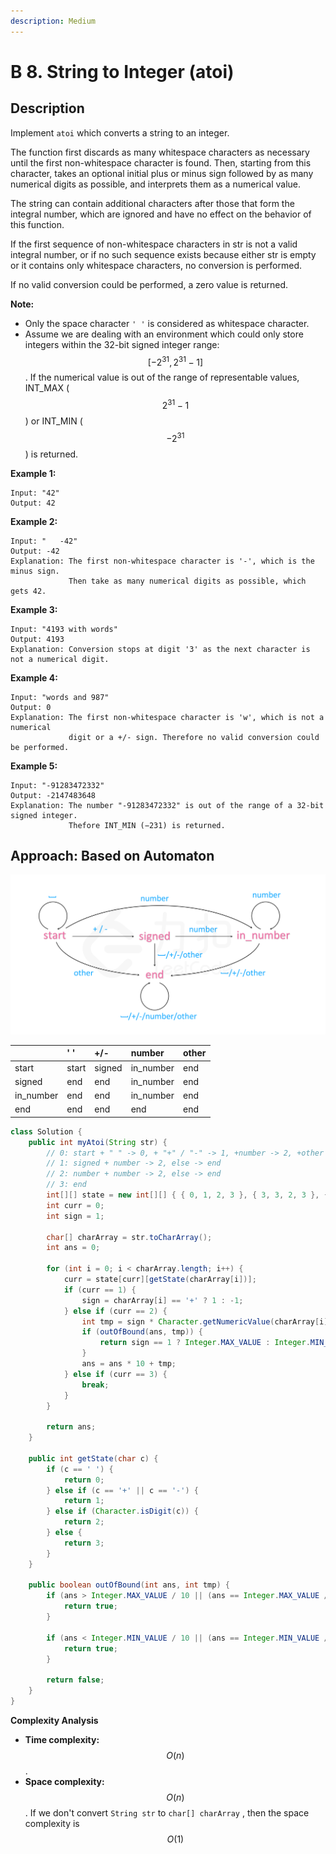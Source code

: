 ```yaml
---
description: Medium
---
```


# B 8. String to Integer \(atoi\)

## Description

Implement `atoi` which converts a string to an integer.

The function first discards as many whitespace characters as necessary until the first non-whitespace character is found. Then, starting from this character, takes an optional initial plus or minus sign followed by as many numerical digits as possible, and interprets them as a numerical value.

The string can contain additional characters after those that form the integral number, which are ignored and have no effect on the behavior of this function.

If the first sequence of non-whitespace characters in str is not a valid integral number, or if no such sequence exists because either str is empty or it contains only whitespace characters, no conversion is performed.

If no valid conversion could be performed, a zero value is returned.

**Note:**

* Only the space character `' '` is considered as whitespace character.
* Assume we are dealing with an environment which could only store integers within the 32-bit signed integer range: $$[−2^{31},  2^{31} − 1]$$. If the numerical value is out of the range of representable values, INT\_MAX \($$2^{31} − 1$$\) or INT\_MIN \($$−2^{31}$$\) is returned.

**Example 1:**

```text
Input: "42"
Output: 42
```

**Example 2:**

```text
Input: "   -42"
Output: -42
Explanation: The first non-whitespace character is '-', which is the minus sign.
             Then take as many numerical digits as possible, which gets 42.
```

**Example 3:**

```text
Input: "4193 with words"
Output: 4193
Explanation: Conversion stops at digit '3' as the next character is not a numerical digit.
```

**Example 4:**

```text
Input: "words and 987"
Output: 0
Explanation: The first non-whitespace character is 'w', which is not a numerical 
             digit or a +/- sign. Therefore no valid conversion could be performed.
```

**Example 5:**

```text
Input: "-91283472332"
Output: -2147483648
Explanation: The number "-91283472332" is out of the range of a 32-bit signed integer.
             Thefore INT_MIN (−231) is returned.
```

## Approach: Based on Automaton

![](../../../.gitbook/assets/image%20%2825%29.png)

|  | ' ' | +/- | number | other |
| :--- | :--- | :--- | :--- | :--- |
| start | start | signed | in\_number | end |
| signed | end | end | in\_number | end |
| in\_number | end | end | in\_number | end |
| end | end | end | end | end |

```java
class Solution {
    public int myAtoi(String str) {
        // 0: start + " " -> 0, + "+" / "-" -> 1, +number -> 2, +other -> end
        // 1: signed + number -> 2, else -> end
        // 2: number + number -> 2, else -> end
        // 3: end
        int[][] state = new int[][] { { 0, 1, 2, 3 }, { 3, 3, 2, 3 }, { 3, 3, 2, 3 }, { 3, 3, 3, 3 } };
        int curr = 0;
        int sign = 1;

        char[] charArray = str.toCharArray();
        int ans = 0;

        for (int i = 0; i < charArray.length; i++) {
            curr = state[curr][getState(charArray[i])];
            if (curr == 1) {
                sign = charArray[i] == '+' ? 1 : -1;
            } else if (curr == 2) {
                int tmp = sign * Character.getNumericValue(charArray[i]);
                if (outOfBound(ans, tmp)) {
                    return sign == 1 ? Integer.MAX_VALUE : Integer.MIN_VALUE;
                }
                ans = ans * 10 + tmp;
            } else if (curr == 3) {
                break;
            }
        }

        return ans;
    }

    public int getState(char c) {
        if (c == ' ') {
            return 0;
        } else if (c == '+' || c == '-') {
            return 1;
        } else if (Character.isDigit(c)) {
            return 2;
        } else {
            return 3;
        }
    }

    public boolean outOfBound(int ans, int tmp) {
        if (ans > Integer.MAX_VALUE / 10 || (ans == Integer.MAX_VALUE / 10 && tmp > 7)) {
            return true;
        }

        if (ans < Integer.MIN_VALUE / 10 || (ans == Integer.MIN_VALUE / 10 && tmp < -8)) {
            return true;
        }

        return false;
    }
}
```

**Complexity Analysis**

* **Time complexity:** $$O(n)$$.
* **Space complexity:** $$O(n)$$. If we don't convert `String str` to `char[] charArray` , then the space complexity is $$O(1)$$


